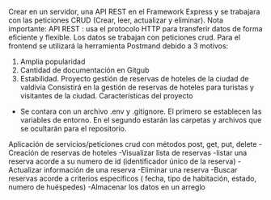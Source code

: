 Crear en un servidor, una API REST en el Framework Express y se trabajara con las peticiones CRUD (Crear, leer, actualizar y eliminar).
Nota importante: API REST : usa el protocolo HTTP para transferir datos de forma eficiente y flexible. Los datos se trabajan con peticiones crud. 
Para el frontend se utilizará la herramienta Postmand debido a 3 motivos:
1.	Amplia popularidad
2.	Cantidad de documentación en Gitgub 
3.	Estabilidad.
Proyecto gestión de reservas de hoteles de la ciudad de valdivia
Consistirá en la gestión de reservas de hoteles para turistas y visitantes de la ciudad.
Características del proyecto
-	Se contara con un archivo .env y .gitignore. El primero se establecen las variables de entorno. En el segundo estarán las carpetas y archivos que se ocultarán para el repositorio.

Aplicación de servicios/peticiones crud con métodos post, get, put, delete
-Creación de reservas de hoteles
-Visualizar lista de reservas
-listar una reserva acorde a su numero de id (identificador único de la reserva)
-Actualizar información de una reserva
-Eliminar una reserva
-Buscar reservas acorde a criterios específicos ( fecha, tipo de habitación, estado, numero de huéspedes)
-Almacenar los datos en un arreglo
